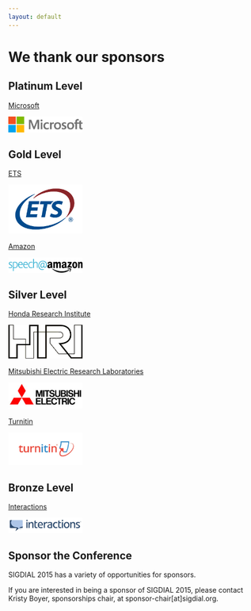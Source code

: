 ```yaml
---
layout: default
---
```


# We thank our sponsors

## Platinum Level

[Microsoft](http://research.microsoft.com/)

<img src="microsoft-logo.png" width="150"/>

## Gold Level

[ETS](http://www.ets.org/)

<img src="ets-logo.jpg" width="150"/>

[Amazon](http://www.amazon.com/speech)

<img src="amazon-logo.png" width="150"/>

## Silver Level

[Honda Research Institute](http://www.honda-ri.com/)

<img src="hri-logo.jpg" width="150"/>

[Mitsubishi Electric Research Laboratories](http://www.merl.com/)

<img src="mitsubishi-logo.jpg" width="150"/>

[Turnitin](http://turnitin.com/)

<img src="turnitin-logo.jpg" width="150"/>

## Bronze Level

[Interactions](http://www.interactions.net/)

<img src="interactions-logo.jpg" width="150"/>


## Sponsor the Conference

SIGDIAL 2015 has a variety of opportunities for sponsors.

If you are interested in being a sponsor of SIGDIAL 2015, please contact Kristy Boyer, sponsorships chair, at sponsor-chair[at]sigdial.org.
